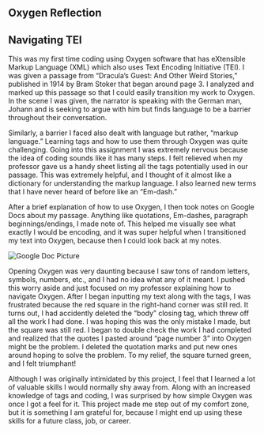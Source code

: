 
## Oxygen Reflection
 
## Navigating TEI
 
This was my first time coding using Oxygen software that has eXtensible Markup Language (XML) which also uses Text Encoding Initiative (TEI). I was given a passage from “Dracula’s Guest: And Other Weird Stories,” published in 1914 by Bram Stoker that began around page 3. I analyzed and marked up this passage so that I could easily transition my work to Oxygen. In the scene I was given, the narrator is speaking with the German man, Johann and is seeking to argue with him but finds language to be a barrier throughout their conversation.  
 
Similarly, a barrier I faced also dealt with language but rather, “markup language.” Learning tags and how to use them through Oxygen was quite challenging. Going into this assignment I was extremely nervous because the idea of coding sounds like it has many steps. I felt relieved when my professor gave us a handy sheet listing all the tags potentially used in our passage. This was extremely helpful, and I thought of it almost like a dictionary for understanding the markup language. I also learned new terms that I have never heard of before like an “Em-dash.”
 
After a brief explanation of how to use Oxygen, I then took notes on Google Docs about my passage. Anything like quotations, Em-dashes, paragraph beginnings/endings, I made note of. This helped me visually see what exactly I would be encoding, and it was super helpful when I transitioned my text into Oxygen, because then I could look back at my notes.
 
![Google Doc Picture](https://alexandrahoran.github.io/Alexandra-Horan-CNU/images/googledocpic.jpg)
 
Opening Oxygen was very daunting because I saw tons of random letters, symbols, numbers, etc., and I had no idea what any of it meant. I pushed this worry aside and just focused on my professor explaining how to navigate Oxygen. After I began inputting my text along with the tags, I was frustrated because the red square in the right-hand corner was still red. It turns out, I had accidently deleted the “body” closing tag, which threw off all the work I had done. I was hoping this was the only mistake I made, but the square was still red. I began to double check the work I had completed and realized that the quotes I pasted around “page number 3” into Oxygen might be the problem. I deleted the quotation marks and put new ones around hoping to solve the problem. To my relief, the square turned green, and I felt triumphant!
 


Although I was originally intimidated by this project, I feel that I learned a lot of valuable skills I would normally shy away from. Along with an increased knowledge of tags and coding, I was surprised by how simple Oxygen was once I got a feel for it. This project made me step out of my comfort zone, but it is something I am grateful for, because I might end up using these skills for a future class, job, or career.


